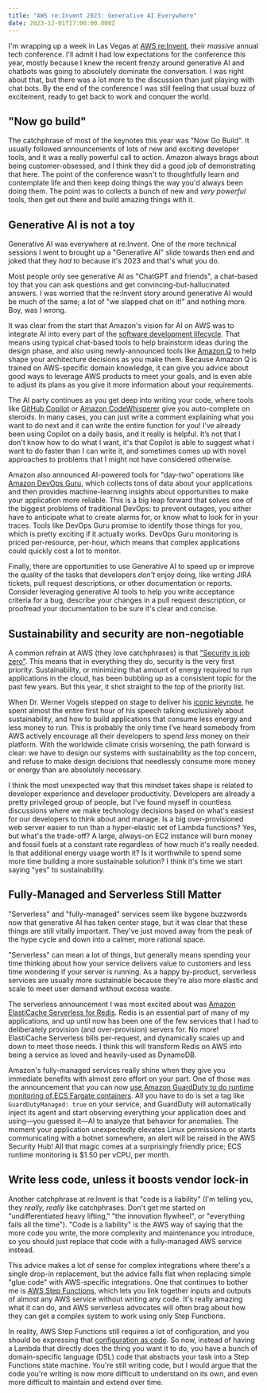 ```yaml
---
title: "AWS re:Invent 2023: Generative AI Everywhere"
date: 2023-12-01T17:00:00.000Z
---
```


I'm wrapping up a week in Las Vegas at [AWS re:Invent][reinvent], their _massive_ annual tech conference. I'll admit I had low expectations for the conference this year, mostly because I knew the recent frenzy around generative AI and chatbots was going to absolutely dominate the conversation. I was right about that, but there was a lot more to the discussion than just playing with chat bots. By the end of the conference I was still feeling that usual buzz of excitement, ready to get back to work and conquer the world.


## "Now go build"

The catchphrase of most of the keynotes this year was "Now Go Build". It usually followed announcements of lots of new and exciting developer tools, and it was a really powerful call to action. Amazon always brags about being customer-obsessed, and I think they did a good job of demonstrating that here. The point of the conference wasn't to thoughtfully learn and contemplate life and then keep doing things the way you'd always been doing them. The point was to collects a bunch of new and _very powerful_ tools, then get out there and build amazing things with it.

## Generative AI is not a toy

Generative AI was everywhere at re:Invent. One of the more technical sessions I went to brought up a "Generative AI" slide towards then end and joked that they _had to_ because it's 2023 and that's what you do.

Most people only see generative AI as "ChatGPT and friends", a chat-based toy that you can ask questions and get convincing-but-hallucinated answers. I was worried that the re:Invent story around generative AI would be much of the same; a lot of "we slapped chat on it!" and nothing more.  Boy, was I wrong.

It was clear from the start that Amazon's vision for AI on AWS was to integrate AI into every part of the [software development lifecycle][sdlc]. That means using typical chat-based tools to help brainstorm ideas during the design phase, and also using newly-announced tools like [Amazon Q][q] to help shape your architecture decisions as you make them. Because Amazon Q is trained on AWS-specific domain knowledge, it can give you advice about good ways to leverage AWS products to meet your goals, and is even able to adjust its plans as you give it more information about your requirements.

The AI party continues as you get deep into writing your code, where tools like [GitHub Copilot][copilot] or [Amazon CodeWhisperer][codewhisperer] give you auto-complete on steroids. In many cases, you can just write a comment explaining what you want to do next and it can write the entire function for you! I’ve already been using Copilot on a daily basis, and it really is helpful. It’s not that I don't know how to do what I want, it's that Copilot is able to suggest what I want to do faster than I can write it, and sometimes comes up with novel approaches to problems that I might not have considered otherwise.

Amazon also announced AI-powered tools for "day-two" operations like [Amazon DevOps Guru][devops-guru], which collects tons of data about your applications and then provides machine-learning insights about opportunities to make your application more reliable. This is a big leap forward that solves one of the biggest problems of traditional DevOps: to prevent outages, you either have to anticipate what to create alarms for, or know what to look for in your traces. Tools like DevOps Guru promise to identify those things for you, which is pretty exciting if it actually works. DevOps Guru monitoring is priced per-resource, per-hour, which means that complex applications could quickly cost a lot to monitor.

Finally, there are opportunities to use Generative AI to speed up or improve the quality of the tasks that developers _don't_ enjoy doing, like writing JIRA tickets, pull request descriptions, or other documentation or reports. Consider leveraging generative AI tools to help you write acceptance criteria for a bug, describe your changes in a pull request description, or proofread your documentation to be sure it's clear and concise.

## Sustainability and security are non-negotiable

A common refrain at AWS (they love catchphrases) is that ["Security is job zero"][security-at-aws]. This means that in everything they do, security is the very first priority. Sustainability, or minimizing that amount of energy required to run applications in the cloud, has been bubbling up as a consistent topic for the past few years. But this year, it shot straight to the top of the priority list.

When Dr. Werner Vogels stepped on stage to deliver his [iconic keynote][vogels-keynote], he spent almost the entire first hour of his speech talking exclusively about sustainability, and how to build applications that consume less energy and less money to run. This is probably the only time I’ve heard somebody from AWS actively encourage all their developers to spend _less_ money on their platform. With the worldwide climate crisis worsening, the path forward is clear: we have to design our systems with sustainability as the top concern, and refuse to make design decisions that needlessly consume more money or energy than are absolutely necessary.

I think the most unexpected way that this mindset takes shape is related to developer experience and developer productivity. Developers are already a pretty privileged group of people, but I've found myself in countless discussions where we make technology decisions based on what's easiest for our developers to think about and manage. Is a big over-provisioned web server easier to run than a hyper-elastic set of Lambda functions? Yes, but what's the trade-off? A large, always-on EC2 instance will burn money and fossil fuels at a constant rate regardless of how much it's really needed. Is that additional energy usage worth it? Is it worthwhile to spend some more time building a more sustainable solution? I think it's time we start saying "yes" to sustainability.

## Fully-Managed and Serverless Still Matter

"Serverless" and "fully-managed" services seem like bygone buzzwords now that generative AI has taken center stage, but it was clear that these things are still vitally important. They've just moved away from the peak of the hype cycle and down into a calmer, more rational space.

"Serverless" can mean a lot of things, but generally means spending your time thinking about how your service delivers value to customers and less time wondering if your server is running. As a happy by-product, serverless services are usually more sustainable because they're also more elastic and scale to meet user demand without excess waste.

The serverless announcement I was most excited about was [Amazon ElastiCache Serverless for Redis][elasticache-serverless]. Redis is an essential part of many of my applications, and up until now has been one of the few services that I had to deliberately provision (and over-provision) servers for. No more! ElastiCache Serverless bills per-request, and dynamically scales up and down to meet those needs. I think this will transform Redis on AWS into being a service as loved and heavily-used as DynamoDB.

Amazon's fully-managed services really shine when they give you immediate benefits with almost zero effort on your part. One of those was the announcement that you can now [use Amazon GuardDuty to do runtime monitoring of ECS Fargate containers][guardduty-fargate]. All you have to do is set a tag like `GuardDutyManaged: true` on your service, and GuardDuty will automatically inject its agent and start observing everything your application does and using—you guessed it—AI to analyze that behavior for anomalies. The moment your application unexpectedly elevates Linux permissions or starts communicating with a botnet somewhere, an alert will be raised in the AWS Security Hub! All that magic comes at a surprisingly friendly price; ECS runtime monitoring is $1.50 per vCPU, per month.

## Write less code, unless it boosts vendor lock-in

Another catchphrase at re:Invent is that "code is a liability" (I'm telling you, they _really, really_ like catchphrases. Don't get me started on "undifferentiated heavy lifting," "the innovation flywheel", or "everything fails all the time"). "Code is a liability" is the AWS way of saying that the more code you write, the more complexity and maintenance you introduce, so you should just replace that code with a fully-managed AWS service instead.

This advice makes a lot of sense for complex integrations where there's a single drop-in replacement, but the advice falls flat when replacing simple "glue code" with AWS-specific integrations. One that continues to bother me is [AWS Step Functions][step-functions], which lets you link together inputs and outputs of almost any AWS service without writing any code. It's really amazing what it can do, and AWS serverless advocates will often brag about how they can get a complex system to work using only Step Functions.

In reality, AWS Step Functions still requires a lot of configuration, and you should be expressing that [configuration as code][iac]. So now, instead of having a Lambda that directly does the thing you want it to do, you have a bunch of domain-specific language (DSL) code that abstracts your task into a Step Functions state machine. You're still writing code, but I would argue that the code you're writing is now more difficult to understand on its own, and even more difficult to maintain and extend over time.


[reinvent]: https://reinvent.awsevents.com/
[sdlc]: https://en.wikipedia.org/wiki/Systems_development_life_cycle
[q]: https://aws.amazon.com/q/
[copilot]: https://github.com/features/copilot
[codewhisperer]: https://docs.aws.amazon.com/codewhisperer/latest/userguide/what-is-cwspr.html
[devops-guru]: https://aws.amazon.com/devops-guru/
[security-at-aws]: https://aws.amazon.com/blogs/enterprise-strategy/security-at-aws/
[vogels-keynote]: https://www.youtube.com/watch?v=UTRBVPvzt9w
[elasticache-serverless]: https://aws.amazon.com/blogs/aws/amazon-elasticache-serverless-for-redis-and-memcached-now-generally-available/
[guardduty-fargate]: https://aws.amazon.com/about-aws/whats-new/2023/11/amazon-guardduty-ecs-runtime-monitoring-fargate/
[step-functions]: https://docs.aws.amazon.com/step-functions/latest/dg/welcome.html
[iac]: https://www.redhat.com/en/topics/automation/what-is-infrastructure-as-code-iac